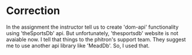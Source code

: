 # Correction

In the assignment the instructor tell us to create 'dom-api' functionality using 'theSportsDb' api. But unfortunately, 'thesportsdb' website is not avaiable now. I tell that things to the phitron's support team. They suggest me to use another api library like 'MeadDb'. So, I used that.